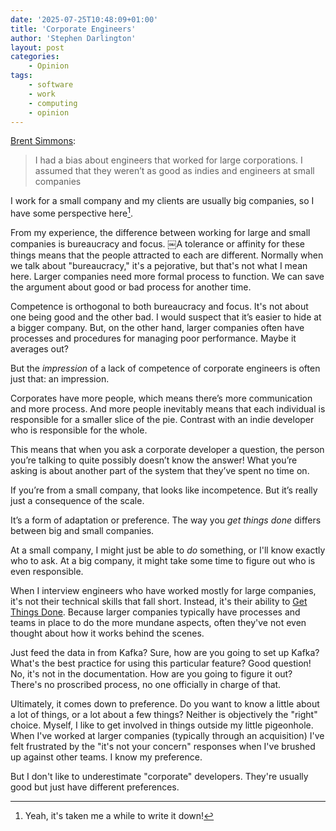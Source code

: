 ```yaml
---
date: '2025-07-25T10:48:09+01:00'
title: 'Corporate Engineers'
author: 'Stephen Darlington'
layout: post
categories:
    - Opinion
tags:
    - software
    - work
    - computing
    - opinion
---
```

[Brent Simmons](https://inessential.com/2025/05/23/love_letter.html):

> I had a bias about engineers that worked for large corporations. I assumed that they weren’t as good as indies and engineers at small companies

I work for a small company and my clients are usually big companies, so I have some perspective here[^1].

From my experience, the difference between working for large and small companies is bureaucracy and focus. ￼A tolerance or affinity for these things means that the people attracted to each are different. Normally when we talk about "bureaucracy," it's a pejorative, but that's not what I mean here. Larger companies need more formal process to function. We can save the argument about good or bad process for another time.

Competence is orthogonal to both bureaucracy and focus. It's not about one being good and the other bad. I would suspect that it’s easier to hide at a bigger company. But, on the other hand, larger companies often have processes and procedures for managing poor performance. Maybe it averages out?

But the _impression_ of a lack of competence of corporate engineers is often just that: an impression.

Corporates have more people, which means there’s more communication and more process. And more people inevitably means that each individual is responsible for a smaller slice of the pie. Contrast with an indie developer who is responsible for the whole.

This means that when you ask a corporate developer a question, the person you’re talking to quite possibly doesn’t know the answer! What you’re asking is about another part of the system that they’ve spent no time on.

If you’re from a small company, that looks like incompetence. But it’s really just a consequence of the scale.

It’s a form of adaptation or preference. The way you _get things done_ differs between big and small companies.

At a small company, I might just be able to _do_ something, or I'll know exactly who to ask. At a big company, it might take some time to figure out who is even responsible.

When I interview engineers who have worked mostly for large companies, it's not their technical skills that fall short. Instead, it's their ability to [Get Things Done](/posts/2007-07-30-smart-and-gets-things-done/). Because larger companies typically have processes and teams in place to do the more mundane aspects, often they've not even thought about how it works behind the scenes.

Just feed the data in from Kafka? Sure, how are you going to set up Kafka? What's the best practice for using this particular feature? Good question! No, it's not in the documentation. How are you going to figure it out? There's no proscribed process, no one officially in charge of that.

Ultimately, it comes down to preference. Do you want to know a little about a lot of things, or a lot about a few things? Neither is objectively the "right" choice. Myself, I like to get involved in things outside my little pigeonhole. When I've worked at larger companies (typically through an acquisition) I've felt frustrated by the "it's not your concern" responses when I've brushed up against other teams. I know my preference.

But I don't like to underestimate "corporate" developers. They're usually good but just have different preferences.

[^1]: Yeah, it's taken me a while to write it down!
